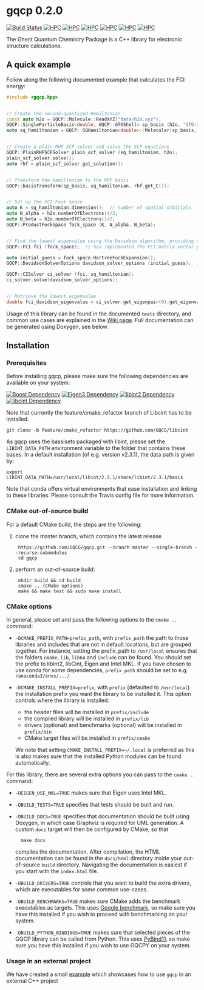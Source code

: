 # gqcp 0.2.0
[![Build Status](https://travis-ci.org/GQCG/gqcp.svg?branch=master)](https://travis-ci.org/GQCG/gqcp)
[![HPC](https://img.shields.io/badge/UGentHPC-delcatty-green.svg)](https://www.ugent.be/hpc/en)
[![HPC](https://img.shields.io/badge/UGentHPC-phanpy-green.svg)](https://www.ugent.be/hpc/en)
[![HPC](https://img.shields.io/badge/UGentHPC-golett-green.svg)](https://www.ugent.be/hpc/en)
[![HPC](https://img.shields.io/badge/UGentHPC-swalot-green.svg)](https://www.ugent.be/hpc/en)
[![HPC](https://img.shields.io/badge/UGentHPC-skitty-green.svg)](https://www.ugent.be/hpc/en)
[![HPC](https://img.shields.io/badge/UGentHPC-victini-green.svg)](https://www.ugent.be/hpc/en)

The Ghent Quantum Chemistry Package is a C++ library for electronic structure calculations.



## A quick example

Follow along the following documented example that calculates the FCI energy:

```cpp
#include <gqcp.hpp>


// Create the second-quantized Hamiltonian
const auto h2o = GQCP::Molecule::ReadXYZ("data/h2o.xyz");
GQCP::SingleParticleBasis<double, GQCP::GTOShell> sp_basis (h2o, "STO-3G");
auto sq_hamiltonian = GQCP::SQHamiltonian<double>::Molecular(sp_basis, h2o);  // in an AO basis


// Create a plain RHF SCF solver and solve the SCF equations
GQCP::PlainRHFSCFSolver plain_scf_solver (sq_hamiltonian, h2o);
plain_scf_solver.solve();
auto rhf = plain_scf_solver.get_solution();


// Transform the Hamiltonian to the RHF basis
GQCP::basisTransform(sp_basis, sq_hamiltonian, rhf.get_C());


// Set up the FCI Fock space
auto K = sq_hamiltonian.dimension();  // number of spatial orbitials
auto N_alpha = h2o.numberOfElectrons()/2;
auto N_beta = h2o.numberOfElectrons()/2;
GQCP::ProductFockSpace fock_space (K, N_alpha, N_beta);


// Find the lowest eigenvalue using the Davidson algorithm, providing the Hartree-Fock initial guess
GQCP::FCI fci (fock_space);  // has implemented the FCI matrix-vector product

auto initial_guess = fock_space.HartreeFockExpansion();
GQCP::DavidsonSolverOptions davidson_solver_options (initial_guess);  // number of requested eigenpairs defaults to 1

GQCP::CISolver ci_solver (fci, sq_hamiltonian);
ci_solver.solve(davidson_solver_options);


// Retrieve the lowest eigenvalue
double fci_davidson_eigenvalue = ci_solver.get_eigenpair(0).get_eigenvalue();
```

Usage of this library can be found in the documented `tests` directory, and common use cases are explained in the [Wiki page](https://github.com/GQCG/gqcp/wiki/Common-use-cases). Full documentation can be generated using Doxygen, see below.



## Installation

### Prerequisites

Before installing gqcp, please make sure the following dependencies are available on your system:

[![Boost Dependency](https://img.shields.io/badge/Boost-<=1.69-000000.svg)](http://www.boost.org)
[![Eigen3 Dependency](https://img.shields.io/badge/Eigen-3.3.4+-000000.svg)](http://eigen.tuxfamily.org/index.php?title=Main_Page)
[![libint2 Dependency](https://img.shields.io/badge/libint-2.3.1+-000000.svg)](https://github.com/evaleev/libint)
[![libcint Dependency](https://img.shields.io/badge/libcint-3.0.17+-000000.svg)](https://github.com/GQCG/libcint)

Note that currently the feature/cmake_refactor branch of Libcint has to be installed.

    git clone -b feature/cmake_refactor https://github.com/GQCG/libcint

As gqcp uses the bassisets packaged with libint, please set the `LIBINT_DATA_PATH` environment variable to the folder that contains these bases. In a default installation (of e.g. version v2.3.1), the data path is given by:

    export LIBINT_DATA_PATH=/usr/local/libint/2.3.1/share/libint/2.3.1/basis

Note that conda offers virtual environments that ease installation and linking to these libraries. Please consult the Travis config file for more information.

### CMake out-of-source build

For a default CMake build, the steps are the following:

1. clone the master branch, which contains the latest release

        https://github.com/GQCG/gqcp.git --branch master --single-branch --recurse-submodules
        cd gqcp

2. perform an out-of-source build:

        mkdir build && cd build
        cmake .. (CMake options)
        make && make test && sudo make install

### CMake options

In general, please set and pass the following options to the `cmake ..` command:

* `-DCMAKE_PREFIX_PATH=prefix_path`, with `prefix_path` the path to those libraries and includes that are not in default locations, but are grouped together.
   For instance, setting the prefix_path to `/usr/local` ensures that the folders `cmake`, `lib`, `lib64` and `include` can be found.
   You should set the prefix to libInt2, libCint, Eigen and Intel MKL.
   If you have chosen to use conda for some dependencies, `prefix_path` should be set to e.g. `/anaconda3/envs/.../`

* `-DCMAKE_INSTALL_PREFIX=prefix`, with `prefix` (defaulted to `/usr/local`) the installation prefix you want the library to be installed it. This option controls where the library is installed:
    * the header files will be installed in `prefix/include`
    * the compiled library will be installed in `prefix/lib`
    * drivers (optional) and benchmarks (optional) will be installed in `prefix/bin`
    * CMake target files will be installed in `prefix/cmake`
    
    We note that setting `CMAKE_INSTALL_PREFIX=~/.local` is preferred as this is also makes sure that the installed Python modules can be found automatically.

For this library, there are several extra options you can pass to the `cmake ..` command:

* `-DEIGEN_USE_MKL=TRUE` makes sure that Eigen uses Intel MKL.

* `-DBUILD_TESTS=TRUE` specifies that tests should be built and run.

* `-DBUILD_DOCS=TRUE` specifies that documentation should be built using Doxygen, in which case Graphviz is required for UML generation. A custom `docs` target will then be configured by CMake, so that

        make docs
    
    compiles the documentation. After compilation, the HTML documentation can be found in the `docs/html` directory inside your out-of-source `build` directory. Navigating the documentation is easiest if you start with the `index.html` file.


* `-DBUILD_DRIVERS=TRUE` controls that you want to build the extra drivers, which are executables for some common use-cases.


* `-DBUILD_BENCHMARKS=TRUE` makes sure CMake adds the benchmark executables as targets. This uses [Google benchmark](https://github.com/google/benchmark), so make sure you have this installed if you wish to proceed with benchmarking on your system.

* `-DBUILD_PYTHON_BINDINGS=TRUE` makes sure that selected pieces of the GQCP library can be called from Python. This uses [PyBind11](https://github.com/pybind/pybind11), so make sure you have this installed if you wish to use GQCPY on your system.


### Usage in an external project

We have created a small [example](https://github.com/GQCG/gqcp-link) which showcases how to use `gqcp` in an external C++ project
